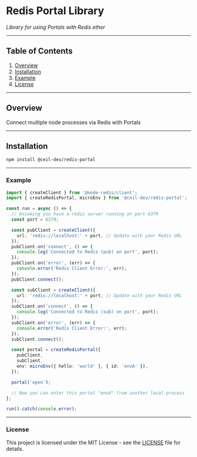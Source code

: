 # Redis Portal Library

_Library for using Portals with Redis ether_

---

## Table of Contents

1. [Overview](#overview)
2. [Installation](#installation)
3. [Example](#example)
4. [License](#license)

---

## Overview

Connect multiple node processes via Redis with Portals

---

## Installation

```bash
npm install @ceil-dev/redis-portal
```

---

### Example

```typescript
import { createClient } from '@node-redis/client';
import { createRedisPortal, microEnv } from '@ceil-dev/redis-portal';

const run = async () => {
  // Assuming you have a redis server running on port 6379
  const port = 6379;

  const pubClient = createClient({
    url: 'redis://localhost:' + port, // Update with your Redis URL
  });
  pubClient.on('connect', () => {
    console.log('Connected to Redis (pub) on port', port);
  });
  pubClient.on('error', (err) => {
    console.error('Redis Client Error:', err);
  });
  pubClient.connect();

  const subClient = createClient({
    url: 'redis://localhost:' + port, // Update with your Redis URL
  });
  subClient.on('connect', () => {
    console.log('Connected to Redis (sub) on port', port);
  });
  subClient.on('error', (err) => {
    console.error('Redis Client Error:', err);
  });
  subClient.connect();

  const portal = createRedisPortal({
    pubClient,
    subClient,
    env: microEnv({ hello: 'world' }, { id: 'envA' }),
  });

  portal('open');

  // Now you can enter this portal "envA" from another local process
};

run().catch(console.error);
```

---

### License

This project is licensed under the MIT License - see the [LICENSE](LICENSE) file for details.
